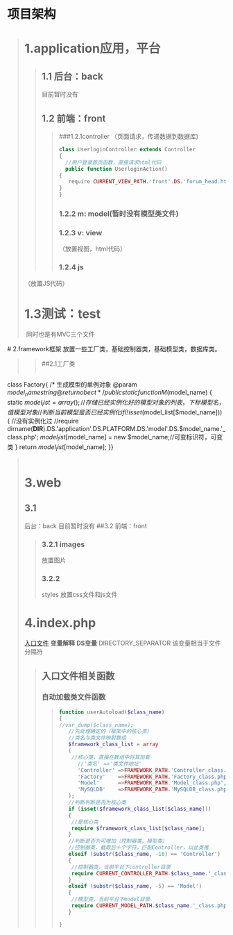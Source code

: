 # 项目架构
> # 1.application应用，平台
>
>> ## 1.1 后台：back  
>>  目前暂时没有
>> ## 1.2 前端：front
>>>###1.2.1controller
>>>（页面请求，传递数据到数据库)
>>> ```php
>>>class UserloginController extends Controller
>>>{	
>>>   //用户登录首页函数，直接请求html代码
>>>   public function UserloginAction()	
>>>{		
>>>    require CURRENT_VIEW_PATH.'front'.DS.'forum_head.html';  
>>>}
>>>}
>>>```
>>> ### 1.2.2 m: model(暂时没有模型类文件)
>>> ### 1.2.3 v: view   
>>>（放置视图，html代码）
>>> ### 1.2.4 js 
>（放置JS代码）
> # 1.3测试：test
> 同时也是有MVC三个文件
>
# 2.framework框架
放置一些工厂类，基础控制器类，基础模型类，数据库类。<br>
>>##2.1工厂类
>>>```php
class Factory{	/*	生成模型的单例对象	@param $model_name string	@return obect	*/	public static function M($model_name)	{		static $model_list = array();		//存储已经实例化好的模型对象的列表，下标模型名，值模型对象		//判断当前模型是否已经实例化		if(!isset($model_list[$model_name]))		{			//没有实例化过			//require dirname(__DIR__).DS.'application'.DS.PLATFORM.DS.'model'.DS.$model_name.'_class.php';			$model_list[$model_name] = new $model_name;//可变标识符，可变类		}		return $model_list[$model_name];	}}
>>>```
> # 3.web
>  
> ## 3.1 
>   后台：back 目前暂时没有
> ##3.2 
>前端：front
>> ### 3.2.1 images  
>>放置图片
>> ### 3.2.2 
>>styles 放置css文件和js文件
> # 4.index.php 
> [入口文件](./index.php)
> **变量解释**
> **DS变量**
> DIRECTORY_SEPARATOR 该变量相当于文件分隔符
>> ## **入口文件相关函数**
>>  ### 自动加载类文件函数
>>> ```php
>>> function userAutoload($class_name)
>>>{
>>>	//var_dump($class_name);
>>>    //先处理确定的（框架中的核心类）
>>>    //类名与类文件映射数组
>>>    $framework_class_list = array
>>>    (
>>>    	//核心类，直接在数组中将其加载 
>>>       //'类名' =>'类文件地址'
>>>       'Controller' =>FRAMEWORK_PATH.'Controller_class.php',
>>>       'Factory'    =>FRAMEWORK_PATH.'Factory_class.php',
>>>       'Model'      =>FRAMEWORK_PATH.'Model_class.php',
>>>       'MySQLDB'    =>FRAMEWORK_PATH.'MySQLDB_class.php',                   
>>>    );
>>>    //判断判断是否为核心类
>>>    if (isset($framework_class_list[$class_name]))
>>>    {
>>>    	//是核心类
>>>    	require $framework_class_list[$class_name];
>>>    }
>>>    //判断是否为可增加（控制器类，模型类）
>>>    //控制器类，截取后十个字符，匹配Controller，以此类推
>>>    elseif (substr($class_name, -10) == 'Controller') 
>>>    {
>>>    	//控制器类，当前平台下controller目录
>>>    	require CURRENT_CONTROLLER_PATH.$class_name.'_class.php';
>>>    }
>>>    elseif (substr($class_name, -5) == 'Model') 
>>>    {
>>>    	//模型类，当前平台下model目录
>>>    	require CURRENT_MODEL_PATH.$class_name.'_class.php';
>>>    }
>>>
>>>}
>>> ```




